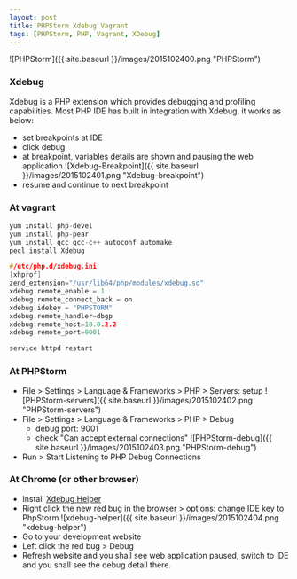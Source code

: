 ```yaml
---
layout: post
title: PHPStorm Xdebug Vagrant
tags: [PHPStorm, PHP, Vagrant, XDebug]
---
```


![PHPStorm]({{ site.baseurl }}/images/2015102400.png "PHPStorm")

### Xdebug
Xdebug is a PHP extension which provides debugging and profiling capabilities. Most PHP IDE has built in integration with Xdebug, it works as below:

- set breakpoints at IDE
- click debug
- at breakpoint, variables details are shown and pausing the web application
![Xdebug-Breakpoint]({{ site.baseurl }}/images/2015102401.png "Xdebug-breakpoint")
- resume and continue to next breakpoint

### At vagrant
```c
yum install php-devel
yum install php-pear
yum install gcc gcc-c++ autoconf automake
pecl install Xdebug
```

```c
#/etc/php.d/xdebug.ini
[xhprof]
zend_extension="/usr/lib64/php/modules/xdebug.so"
xdebug.remote_enable = 1
xdebug.remote_connect_back = on
xdebug.idekey = "PHPSTORM"
xdebug.remote_handler=dbgp
xdebug.remote_host=10.0.2.2
xdebug.remote_port=9001
```

```c
service httpd restart
```

### At PHPStorm
- File > Settings > Language & Frameworks > PHP > Servers: setup
![PHPStorm-servers]({{ site.baseurl }}/images/2015102402.png "PHPStorm-servers")
- File > Settings > Language & Frameworks > PHP > Debug
  - debug port: 9001
  - check "Can accept external connections"
![PHPStorm-debug]({{ site.baseurl }}/images/2015102403.png "PHPStorm-debug")
- Run > Start Listening to PHP Debug Connections

### At Chrome (or other browser)
- Install [Xdebug Helper](https://chrome.google.com/webstore/detail/xdebug-helper/eadndfjplgieldjbigjakmdgkmoaaaoc)
- Right click the new red bug in the browser > options: change IDE key to PhpStorm
![xdebug-helper]({{ site.baseurl }}/images/2015102404.png "xdebug-helper")
- Go to your development website
- Left click the red bug > Debug
- Refresh website and you shall see web application paused, switch to IDE and you shall see the debug detail there.
